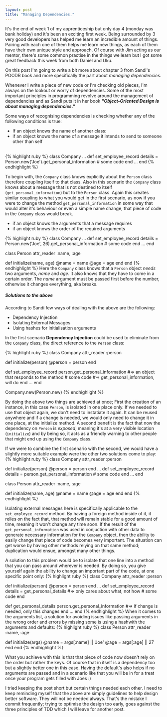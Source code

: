 ```yaml
---
layout: post
title: "Managing Dependencies."
---
```


It's the end of week 1 of my apprenticeship but only day 4 (monday was bank holiday) and it's been an exciting first week. Being surrounded by 3 very good developers has helped me learn an incredible amount of things. Pairing with each one of them helps me learn new things, as each of them have their own unique style and approach. Of course with Jim acting as our mentor, there's some common practise in the things we learn but I got some great feedback this week from both Daniel and Uku.

On this post I'm going to write a bit more about chapter 3 from Sandi's POODR book and more specifically the part about *managing dependencies*.

Whenever I write a piece of new code or I'm checking old pieces, I'm always on the lookout or worry of dependencies. Some of the most important principles in programming revolve around the management of dependencies and as Sandi puts it in her book ***"Object-Oriented Design is about managing dependencies."***

Some ways of recognising dependencies is checking whether any of the following conditions is true:

- If an object knows the name of another class:
- if an object knows the name of a message it intends to send to someone other than self
<br/>
{% highlight ruby %}
 class Company
   ...
   def set_employee_record
     details = Person.new('Joe').get_personal_information
     # some code
   end
   ...
 end
{% endhighlight %}

To begin with, the `Company` class knows explicitly about the `Person` class therefore coupling itself to that class.
Also in this scenario the `Company` class knows about a message that is not destined to itself (`get_personal_information`) but to the `Person` class. Again this creates similar coupling to what you would get in the first scenario, as now if you were to change the method `get_personal_information` in some way that would alter it's behaviour or even a simple name change, that piece of code in the `Company` class  would break.<br/>


- if an object knows the arguments that a message requires
- if an object knows the order of the required arguments

{% highlight ruby %}
 class Company
   ...
   def set_employee_record
     details = Person.new('Joe', 26).get_personal_information
     # some code
   end
   ...
 end
 
 class Person
   attr_reader :name, :age
   
   def initialize(name, age)
     @name = name
     @age = age
   end
 end
{% endhighlight %}
Here the `Company` class knows that a `Person` object *needs* two arguments, *name* and *age*. It also knows that they have to come in a certain order. The *name* argument must be passed first before the number, otherwise it changes everything, aka breaks.

##### Solutions to the above

According to Sandi few ways of dealing with the above are the following:

- Dependency Injection
- Isolating External Messages
- Using hashes for initialisation arguments

In the first scenario **Dependency Injection** could be used to eliminate from the `Company` class, the direct reference to the `Person` class:

{% highlight ruby %}
class Company
  attr_reader :person
  
  def initialize(person)
    @person = person
  end
  
  def set_employee_record
    person.get_personal_information #=> an object that responds to the method 
    # some code                     #=> get_personal_information, will do
  end 
  ...
end

Company.new(Person.new)
{% endhighlight %}

By doing the above two things are achieved at once; First the creation of an instance, in this case `Person`, is isolated in one place only. If we needed to use that object again, we don't need to instatiate it again. It can be reused anywhere and if a change is needed, we would only need to change it in one place, at the initialize method.
A second benefit is the fact that now the dependency on `Person` is _exposed_; meaning it's at a very visible location (`initialize`) and by being so, it acts as a friendly warning to other people that might end up using the `Company` class.

If we were to combine the first scenario with the second, we would have a slightly more suitable example were the other two solutions come to play:
{% highlight ruby %}
class Company
  attr_reader :person
  
  def initialize(person)
    @person = person
  end
      ...
  def set_employee_record
    details = person.get_personal_information
    # some code
  end
  ...
end

class Person
  attr_reader :name, :age
  
  def initialize(name, age)
    @name = name
    @age = age
  end
end
{% endhighlight %}

Isolating external messages here is specifically applicable to the `set_employee_record` method. By having a foreign method inside of it, it relies on the fact that, that method will remain stable for a good amount of time, meaning it won't change any time soon. If the result of the `get_personal_information` was used in conjuction with other data to generate necessary information for the `Company` object, then the ability to easily change that piece of code becomes very important. The situation can get worse by having other methods relying on that same method; duplication would ensue, amongst many other things.

A solution to this problem would be to isolate that one line into a method that you can pass around wherever is needed. By doing so, you give yourself again the ability to change an important part of the code, at one specific point only:
{% highlight ruby %}
class Company
  attr_reader :person
  
  def initialize(person)
    @person = person
  end
      ...
  def set_employee_record
    details = get_personal_details #=> only cares about what, not how
    # some code
  end

  def get_personal_details
    person.get_personal_information #=> if change is needed, only this changes
  end
  ...
end
{% endhighlight %}
When it comes to the arguments list, a solution for avoiding issues like passing arguments in the wrong order and errors by missing some is using a hashwith the arguments and defaults:
{% highlight ruby %}
class Person
  attr_reader :name, :age
  
  def initialize(args)
    @name = args[:name] || 'Joe'
    @age = args[:age] || 27
  end
end
{% endhighlight %}

What you achieve with this is that that piece of code now doesn't rely on the order but rather the keys. Of course that in itself is a dependency too but a slightly better one in this case. Having the default's also helps if no arguments are passed and in a scenario like that you will be in for a treat once your program gets filled with Joes :)

I tried keeping the post short but certain things needed each other. I need to keep reminding myself that the above are simply guidelines to help design better software. They will not be needed always. That's the mistake I commit frequently; trying to optimise the design too early, goes against the three principles of TDD which I will leave for another post.
